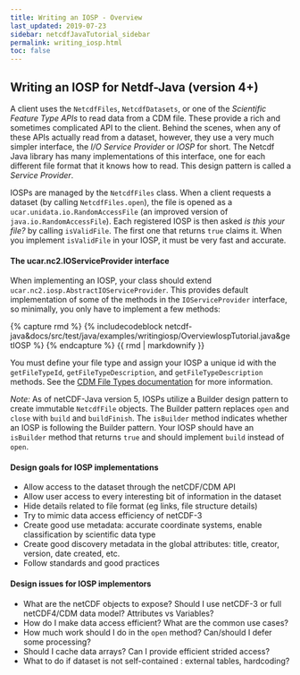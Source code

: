 ```yaml
---
title: Writing an IOSP - Overview
last_updated: 2019-07-23
sidebar: netcdfJavaTutorial_sidebar
permalink: writing_iosp.html
toc: false
---
```


## Writing an IOSP for Netdf-Java (version 4+)

A client uses the `NetcdfFiles`, `NetcdfDatasets`, or one of the *Scientific Feature Type APIs* to read data from a CDM file. 
These provide a rich and sometimes complicated API to the client. Behind the scenes, when any of these APIs actually read from a dataset, 
however, they use a very much simpler interface, the *I/O Service Provider* or *IOSP* for short. The Netcdf Java library has many implementations 
of this interface, one for each different file format that it knows how to read. This design pattern is called a *Service Provider*.

IOSPs are managed by the `NetcdfFiles` class. When a client requests a dataset (by calling `NetcdfFiles.open`), the file is opened as a `ucar.unidata.io.RandomAccessFile` 
(an improved version of `java.io.RandomAccessFile`). Each registered IOSP is then asked *is this your file?* by calling `isValidFile`. 
The first one that returns `true` claims it. When you implement `isValidFile` in your IOSP, it must be very fast and accurate.

#### The ucar.nc2.IOServiceProvider interface

When implementing an IOSP, your class should extend `ucar.nc2.iosp.AbstractIOServiceProvider`. 
This provides default implementation of some of the methods in the `IOServiceProvider` interface, so minimally, 
you only have to implement a few methods:

{% capture rmd %}
{% includecodeblock netcdf-java&docs/src/test/java/examples/writingiosp/OverviewIospTutorial.java&getIOSP %}
{% endcapture %}
{{ rmd | markdownify }}

You must define your file type and assign your IOSP a unique id with the `getFileTypeId`, `getFileTypeDescription`, and 
`getFileTypeDescription` methods. See the [CDM File Types documentation](file_types.html) for more information.

*Note:* As of netCDF-Java version 5, IOSPs utilize a Builder design pattern to create immutable `NetcdfFile` objects. 
The Builder pattern replaces `open` and `close` with `build` and `buildFinish`. The `isBuilder` method indicates whether an IOSP is 
following the Builder pattern. Your IOSP should have an `isBuilder` method that returns `true` and should implement `build` instead of `open`. 

#### Design goals for IOSP implementations

* Allow access to the dataset through the netCDF/CDM API
* Allow user access to every interesting bit of information in the dataset
* Hide details related to file format (eg links, file structure details)
* Try to mimic data access efficiency of netCDF-3
* Create good use metadata: accurate coordinate systems, enable classification by scientific data type
* Create good discovery metadata in the global attributes: title, creator, version, date created, etc.
* Follow standards and good practices
 

#### Design issues for IOSP implementors

* What are the netCDF objects to expose? Should I use netCDF-3 or full netCDF4/CDM data model? Attributes vs Variables?
* How do I make data access efficient? What are the common use cases?
* How much work should I do in the `open` method? Can/should I defer some processing?
* Should I cache data arrays? Can I provide efficient strided access?
* What to do if dataset is not self-contained : external tables, hardcoding? 
